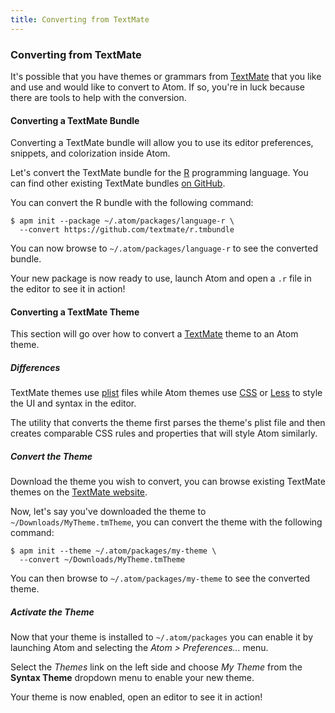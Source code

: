 ```yaml
---
title: Converting from TextMate
---
```

### Converting from TextMate

It's possible that you have themes or grammars from [TextMate](http://macromates.com) that you like and use and would like to convert to Atom. If so, you're in luck because there are tools to help with the conversion.

#### Converting a TextMate Bundle

Converting a TextMate bundle will allow you to use its editor preferences, snippets, and colorization inside Atom.

Let's convert the TextMate bundle for the [R](https://en.wikipedia.org/wiki/R_(programming_language)) programming language. You can find other existing TextMate bundles [on GitHub](https://github.com/textmate).

You can convert the R bundle with the following command:

``` command-line
$ apm init --package ~/.atom/packages/language-r \
  --convert https://github.com/textmate/r.tmbundle
```

You can now browse to `~/.atom/packages/language-r` to see the converted bundle.

Your new package is now ready to use, launch Atom and open a `.r` file in the editor to see it in action!

#### Converting a TextMate Theme

This section will go over how to convert a [TextMate](http://macromates.com) theme to an Atom
theme.

##### Differences

TextMate themes use [plist](https://en.wikipedia.org/wiki/Property_list) files while Atom themes use [CSS](https://en.wikipedia.org/wiki/Cascading_Style_Sheets) or [Less](http://lesscss.org) to style the UI and syntax in the editor.

The utility that converts the theme first parses the theme's plist file and then creates comparable CSS rules and properties that will style Atom similarly.

##### Convert the Theme

Download the theme you wish to convert, you can browse existing TextMate themes on the [TextMate website](http://wiki.macromates.com/Themes/UserSubmittedThemes).

Now, let's say you've downloaded the theme to `~/Downloads/MyTheme.tmTheme`, you can convert the theme with the following command:

``` command-line
$ apm init --theme ~/.atom/packages/my-theme \
  --convert ~/Downloads/MyTheme.tmTheme
```

You can then browse to `~/.atom/packages/my-theme` to see the converted theme.

##### Activate the Theme

Now that your theme is installed to `~/.atom/packages` you can enable it by launching Atom and selecting the _Atom > Preferences..._ menu.

Select the _Themes_ link on the left side and choose _My Theme_ from the __Syntax Theme__ dropdown menu to enable your new theme.

Your theme is now enabled, open an editor to see it in action!
